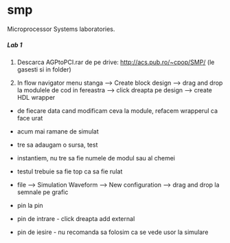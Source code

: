 # smp
Microprocessor Systems laboratories.

##### Lab 1
1. Descarca AGPtoPCI.rar de pe drive: http://acs.pub.ro/~cpop/SMP/ (le gasesti si in folder)

2. In flow navigator menu stanga --> Create block design --> drag and drop la modulele de cod in fereastra --> click dreapta pe design --> create HDL wrapper

* de fiecare data cand modificam ceva la module, refacem wrapperul ca face urat

* acum mai ramane de simulat

* tre sa adaugam o sursa, test

* instantiem, nu tre sa fie numele de modul sau al chemei

* testul trebuie sa fie top ca sa fie rulat

* file --> Simulation Waveform --> New configuration --> drag and drop la semnale pe grafic

* pin la pin

* pin de intrare - click dreapta add external

* pin de iesire - nu recomanda sa folosim ca se vede usor la simulare
